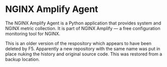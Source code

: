 # NGINX Amplify Agent

The NGINX Amplify Agent is a Python application that provides system and NGINX metric collection. It is part of NGINX Amplify — a free configuration monitoring tool for NGINX.

This is an older version of the respository which appears to have been deleted by F5.   Apparently a new repository with the same name was put in place nuking the history and original source code.  This was restored from a backup location.
